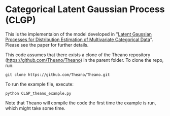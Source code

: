 Categorical Latent Gaussian Process (CLGP)
====

This is the implementaion of the model developed in "[Latent Gaussian Processes for Distribution Estimation of Multivariate Categorical Data](http://mlg.eng.cam.ac.uk/yarin/publications.html)". Please see the paper for further details.

This code assumes that there exists a clone of the Theano repository (https://github.com/Theano/Theano) in the parent folder. To clone the repo, run:
```
git clone https://github.com/Theano/Theano.git
```

To run the example file, execute:
```
python CLGP_theano_example.py
```

Note that Theano will compile the code the first time the example is run, which might take some time.

